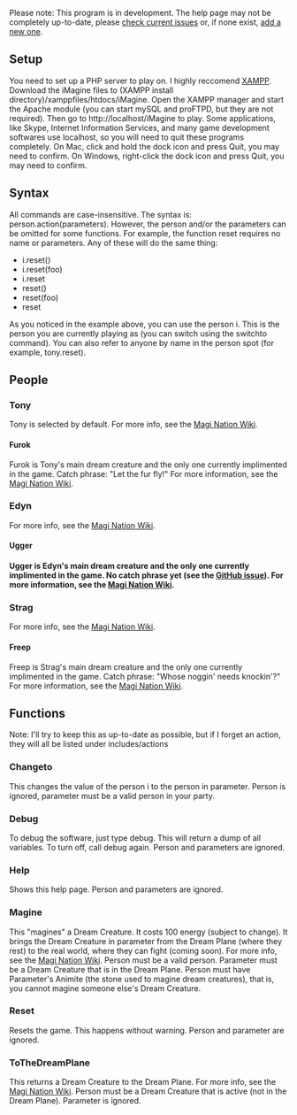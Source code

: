 Please note: This program is in development.  The help page may not be completely up-to-date, please <a href="https://github.com/iggyvolz/iMagine/issues">check current issues</a> or, if none exist, <a href="https://github.com/iggyvolz/iMagine/issues/new">add a new one</a>.
<h2>Setup</h2>
You need to set up a PHP server to play on.  I highly reccomend <a href="http://www.apachefriends.org/en/xampp.html">XAMPP</a>.  Download the iMagine files to (XAMPP install directory)/xamppfiles/htdocs/iMagine.  Open the XAMPP manager and start the Apache module (you can start mySQL and proFTPD, but they are not required).  Then go to http://localhost/iMagine to play.  Some applications, like Skype, Internet Information Services, and many game development softwares use localhost, so you will need to quit these programs completely. On Mac, click and hold the dock icon and press Quit, you may need to confirm.  On Windows, right-click the dock icon and press Quit, you may need to confirm.
<h2>Syntax</h2>
All commands are case-insensitive.  The syntax is: person.action(parameters).  However, the person and/or the parameters can be omitted for some functions.  For example, the function reset requires no name or parameters.  Any of these will do the same thing:
<ul>
<li>i.reset()</li>
<li>i.reset(foo)</li>
<li>i.reset</li>
<li>reset()</li>
<li>reset(foo)</li>
<li>reset</li>
</ul>
As you noticed in the example above, you can use the person i.  This is the person you are currently playing as (you can switch using the switchto command).  You can also refer to anyone by name in the person spot (for example, tony.reset).
<h2>People</h2>
<h3>Tony</h3>
Tony is selected by default.  For more info, see the <a href="http://magination.wikia.com/wiki/Tony_Jones_(TV_Series)">Magi Nation Wiki</a>.
<h4>Furok</h4>
Furok is Tony's main dream creature and the only one currently implimented in the game.  Catch phrase: "Let the fur fly!"  For more information, see the <a href="http://magination.wikia.com/wiki/Furok#In_the_TV_Series">Magi Nation Wiki</a>.
<h3>Edyn</h3>
For more info, see the <a href="http://magination.wikia.com/wiki/Edyn">Magi Nation Wiki</a>.
<h4>Ugger<h4>
Ugger is Edyn's main dream creature and the only one currently implimented in the game.  No catch phrase yet (see the <a href="https://github.com/iggyvolz/iMagine/issues/1">GitHub issue</a>).  For more information, see the <a href="http://magination.wikia.com/wiki/Ugger#In_the_TV_Series">Magi Nation Wiki</a>.
<h3>Strag</h3>
For more info, see the <a href="http://magination.wikia.com/wiki/Strag">Magi Nation Wiki</a>.
<h4>Freep</h4>
Freep is Strag's main dream creature and the only one currently implimented in the game.  Catch phrase: "Whose noggin' needs knockin'?"  For more information, see the <a href="http://magination.wikia.com/wiki/Freep#In_the_TV_Series">Magi Nation Wiki</a>.
<h2>Functions</h2>
Note:  I'll try to keep this as up-to-date as possible, but if I forget an action, they will all be listed under includes/actions
<h3>Changeto</h3>
This changes the value of the person i to the person in parameter.  Person is ignored, parameter must be a valid person in your party.
<h3>Debug</h3>
To debug the software, just type debug.  This will return a dump of all variables.  To turn off, call debug again.  Person and parameters are ignored.
<h3>Help</h3>
Shows this help page.  Person and parameters are ignored.
<h3>Magine</h3>
This "magines" a Dream Creature.  It costs 100 energy (subject to change).  It brings the Dream Creature in parameter from the Dream Plane (where they rest) to the real world, where they can fight (coming soon).  For more info, see the <a href="http://magination.wikia.com/wiki/Animite#In_the_TV_Series">Magi Nation Wiki</a>.  Person must be a valid person.  Parameter must be a Dream Creature that is in the Dream Plane.  Person must have Parameter's Animite (the stone used to magine dream creatures), that is, you cannot magine someone else's Dream Creature.
<h3>Reset</h3>
Resets the game.  This happens without warning.  Person and parameter are ignored.
<h3>ToTheDreamPlane</h3>
This returns a Dream Creature to the Dream Plane.  For more info, see the <a href="http://magination.wikia.com/wiki/Animite#In_the_TV_Series">Magi Nation Wiki</a>.  Person must be a Dream Creature that is active (not in the Dream Plane).  Parameter is ignored.
